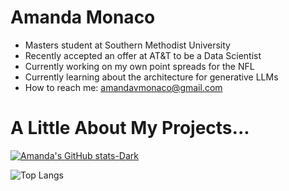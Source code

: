 # Amanda Monaco

- Masters student at Southern Methodist University
- Recently accepted an offer at AT&T to be a Data Scientist
- Currently working on my own point spreads for the NFL
- Currently learning about the architecture for generative LLMs
- How to reach me: amandavmonaco@gmail.com

# A Little About My Projects...

[![Amanda's GitHub stats-Dark](https://github-readme-stats.vercel.app/api?username=amandavmonaco&show=prs_merged,prs_merged_percentage&show_icons=true&theme=dark#gh-dark-mode-only)](https://github.com/anuraghazra/github-readme-stats#gh-dark-mode-only)

![Top Langs](https://github-readme-stats.vercel.app/api/top-langs/?username=amandavmonaco&hide_progress=true)

  


